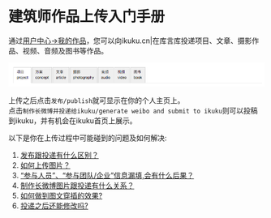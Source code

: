 # 建筑师作品上传入门手册

通过[用户中心->我的作品](http://www.ikuku.cn/ucenter.php?action=works-list)，您可以向ikuku.cn|在库言库投递项目、文章、摄影作品、视频、音频及图书等作品。

![作品](images/works.png)

上传之后点击`发布/publish`就可显示在你的个人主页上。  
点击`制作长微博并投递给ikuku/generate weibo and submit to ikuku`则可以投稿到ikuku，并有机会在ikuku首页上展示。


以下是你在上传过程中可能碰到的问题及如何解决:

1. [发布跟投递有什么区别？](101-1.md)
1. [如何上传图片？](101-2.md)
1. [“参与人员”、“参与团队/企业”信息漏填,会有什么后果？](101-3.md)
1. [制作长微博图片跟投递有什么关系？](101-4.md) 
1. [如何做到图文穿插的效果?](101-5.md)
1. [投递之后还能修改吗?](101-6.md)
 

   
 






